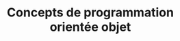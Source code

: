 ---
layout: default
title: "Concepts de programmation orientée objet"
nav_order: 2
published: false
---